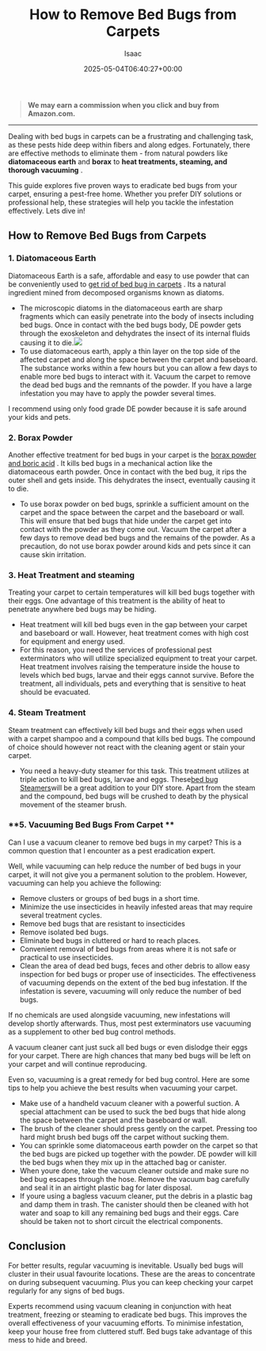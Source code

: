 ﻿---
author: Isaac
layout: post
title: How to Remove Bed Bugs from Carpets
date: '2025-05-04T06:40:27+00:00'
categories:
- Bed Bugs
- Guide
tags: []
slug: /how-to-remove-bed-bugs-from-carpets/
lastmod: 2025-05-07T12:21:27+03:00
---
> **We may earn a commission when you click and buy from Amazon.com.**
>

---
Dealing with bed bugs in carpets can be a frustrating and challenging task, as these pests hide deep within fibers and along edges. Fortunately, there are effective methods to eliminate them - from natural powders like
**diatomaceous earth**
and
**borax**
to
**heat treatments, steaming, and thorough vacuuming**
.

This guide explores five proven ways to eradicate bed bugs from your carpet, ensuring a pest-free home. Whether you prefer DIY solutions or professional help, these strategies will help you tackle the infestation effectively. Lets dive in!
## How to Remove Bed Bugs from Carpets
### **1. Diatomaceous Earth**
Diatomaceous Earth is a safe, affordable and easy to use powder that can be conveniently used to
[get rid of bed bug in carpets](https://pestpolicy.com/does-diatomaceous-earth-kill-bed-bugs/)
. Its a natural ingredient mined from decomposed organisms known as diatoms.
- The microscopic diatoms in the diatomaceous earth are sharp fragments which can easily penetrate into the body of insects including bed bugs. Once in contact with the bed bugs body, DE powder gets through the exoskeleton and dehydrates the insect of its internal fluids causing it to die.![](/assets/img/03/How-to-Remove-Bed-Bugs-from-Carpets-1-1-300x200.jpg)
- To use diatomaceous earth, apply a thin layer on the top side of the affected carpet and along the space between the carpet and baseboard. The substance works within a few hours but you can allow a few days to enable more bed bugs to interact with it.
Vacuum the carpet to remove the dead bed bugs and the remnants of the powder. If you have a large infestation you may have to apply the powder several times.

I recommend using only food grade DE powder because it is safe around your kids and pets.
### **2. Borax Powder**
Another effective treatment for bed bugs in your carpet is the
[borax powder and boric acid](https://pestpolicy.com/does-boric-acid-kill-bed-bugs/)
. It kills bed bugs in a mechanical action like the diatomaceous earth powder. Once in contact with the bed bug, it rips the outer shell and gets inside. This dehydrates the insect, eventually causing it to die.
- To use borax powder on bed bugs, sprinkle a sufficient amount on the carpet and the space between the carpet and the baseboard or wall. This will ensure that bed bugs that hide under the carpet get into contact with the powder as they come out.
Vacuum the carpet after a few days to remove dead bed bugs and the remains of the powder. As a precaution, do not use borax powder around kids and pets since it can cause skin irritation.
### **3. Heat Treatment and steaming**
Treating your carpet to certain temperatures will kill bed bugs together with their eggs. One advantage of this treatment is the ability of heat to penetrate anywhere bed bugs may be hiding.
- Heat treatment will kill bed bugs even in the gap between your carpet and baseboard or wall. However, heat treatment comes with high cost for equipment and energy used.
- For this reason, you need the services of professional pest exterminators who will utilize specialized equipment to treat your carpet.
Heat treatment involves raising the temperature inside the house to levels which bed bugs, larvae and their eggs cannot survive. Before the treatment, all individuals, pets and everything that is sensitive to heat should be evacuated.
### **4. Steam Treatment**
Steam treatment can effectively kill bed bugs and their eggs when used with a carpet shampoo and a compound that kills bed bugs. The compound of choice should however not react with the cleaning agent or stain your carpet.
- You need a heavy-duty steamer for this task. This treatment utilizes at triple action to kill bed bugs, larvae and eggs. These[bed bug Steamers](https://pestpolicy.com/best-bed-bug-steamer/)will be a great addition to your DIY store.
Apart from the steam and the compound, bed bugs will be crushed to death by the physical movement of the steamer brush.
### **5. Vacuuming Bed Bugs From Carpet **
Can I use a vacuum cleaner to remove bed bugs in my carpet? This is a common question that I encounter as a pest eradication expert.

Well, while vacuuming can help reduce the number of bed bugs in your carpet, it will not give you a permanent solution to the problem. However, vacuuming can help you achieve the following:
- Remove clusters or groups of bed bugs in a short time.
- Minimize the use insecticides in heavily infested areas that may require several treatment cycles.
- Remove bed bugs that are resistant to insecticides
- Remove isolated bed bugs.
- Eliminate bed bugs in cluttered or hard to reach places.
- Convenient removal of bed bugs from areas where it is not safe or practical to use insecticides.
- Clean the area of dead bed bugs, feces and other debris to allow easy inspection for bed bugs or proper use of insecticides.
The effectiveness of vacuuming depends on the extent of the bed bug infestation. If the infestation is severe, vacuuming will only reduce the number of bed bugs.

If no chemicals are used alongside vacuuming, new infestations will develop shortly afterwards. Thus, most pest exterminators use vacuuming as a supplement to other bed bug control methods.

A vacuum cleaner cant just suck all bed bugs or even dislodge their eggs for your carpet. There are high chances that many bed bugs will be left on your carpet and will continue reproducing.

Even so, vacuuming is a great remedy for bed bug control. Here are some tips to help you achieve the best results when vacuuming your carpet.
- Make use of a handheld vacuum cleaner with a powerful suction. A special attachment can be used to suck the bed bugs that hide along the space between the carpet and the baseboard or wall.
- The brush of the cleaner should press gently on the carpet. Pressing too hard might brush bed bugs off the carpet without sucking them.
- You can sprinkle some diatomaceous earth powder on the carpet so that the bed bugs are picked up together with the powder. DE powder will kill the bed bugs when they mix up in the attached bag or canister.
- When youre done, take the vacuum cleaner outside and make sure no bed bug escapes through the hose. Remove the vacuum bag carefully and seal it in an airtight plastic bag for later disposal.
- If youre using a bagless vacuum cleaner, put the debris in a plastic bag and damp them in trash. The canister should then be cleaned with hot water and soap to kill any remaining bed bugs and their eggs. Care should be taken not to short circuit the electrical components.
## Conclusion
For better results, regular vacuuming is inevitable. Usually bed bugs will cluster in their usual favourite locations. These are the areas to concentrate on during subsequent vacuuming. Plus you can keep checking your carpet regularly for any signs of bed bugs.

Experts recommend using vacuum cleaning in conjunction with heat treatment, freezing or steaming to eradicate bed bugs. This improves the overall effectiveness of your vacuuming efforts. To minimise infestation, keep your house free from cluttered stuff. Bed bugs take advantage of this mess to hide and breed.